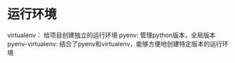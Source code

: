 
# 运行环境

virtualenv： 给项目创建独立的运行环境
pyenv: 管理python版本，全局版本
pyenv-virtualenv: 结合了pyenv和virtualenv，能够方便地创建特定版本的运行环境


